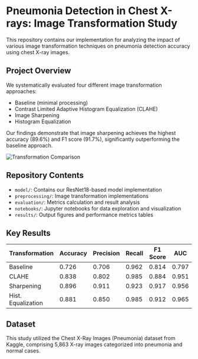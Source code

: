 # Pneumonia Detection in Chest X-rays: Image Transformation Study

This repository contains our implementation for analyzing the impact of various image transformation techniques on pneumonia detection accuracy using chest X-ray images.

## Project Overview

We systematically evaluated four different image transformation approaches:
- Baseline (minimal processing)
- Contrast Limited Adaptive Histogram Equalization (CLAHE)
- Image Sharpening
- Histogram Equalization

Our findings demonstrate that image sharpening achieves the highest accuracy (89.6%) and F1 score (91.7%), significantly outperforming the baseline approach.

![Transformation Comparison](path/to/transform_comparison.png)

## Repository Contents

- `model/`: Contains our ResNet18-based model implementation
- `preprocessing/`: Image transformation implementations
- `evaluation/`: Metrics calculation and result analysis
- `notebooks/`: Jupyter notebooks for data exploration and visualization
- `results/`: Output figures and performance metrics tables

## Key Results

| Transformation | Accuracy | Precision | Recall | F1 Score | AUC |
|----------------|----------|-----------|--------|----------|-----|
| Baseline | 0.726 | 0.706 | 0.962 | 0.814 | 0.797 |
| CLAHE | 0.838 | 0.802 | 0.985 | 0.884 | 0.951 |
| Sharpening | 0.896 | 0.911 | 0.923 | 0.917 | 0.956 |
| Hist. Equalization | 0.881 | 0.850 | 0.985 | 0.912 | 0.965 |

## Dataset

This study utilized the Chest X-Ray Images (Pneumonia) dataset from Kaggle, comprising 5,863 X-ray images categorized into pneumonia and normal cases.


